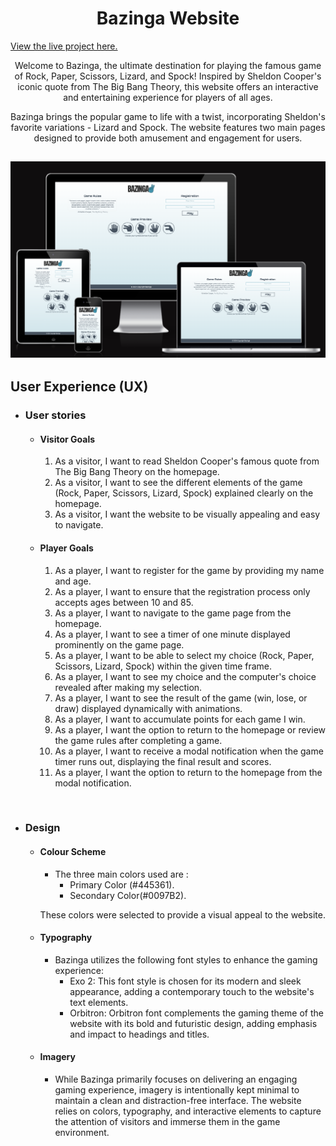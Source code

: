 <h1 align="center"><a name="top">Bazinga Website</a></h1>

[View the live project here.](https://raneem-yad.github.io/project-portfolio-2/) 

<p align="center"> Welcome to Bazinga, the ultimate destination for playing the famous game of Rock, Paper, Scissors, Lizard, and Spock! Inspired by Sheldon Cooper's iconic quote from The Big Bang Theory, this website offers an interactive and entertaining experience for players of all ages.</p>

<p align="center">Bazinga brings the popular game to life with a twist, incorporating Sheldon's favorite variations - Lizard and Spock. The website features two main pages designed to provide both amusement and engagement for users.</p>

<h2 align="center"><img src="./readme/website-preview.png" alt="Healthy Hub Webpage on multiple devices"></h2>

## User Experience (UX)


*   ### User stories

    -   ####  Visitor Goals

        1. As a visitor, I want to read Sheldon Cooper's famous quote from The Big Bang Theory on the homepage.
        2. As a visitor, I want to see the different elements of the game (Rock, Paper, Scissors, Lizard, Spock) explained clearly on the homepage.
        3. As a visitor, I want the website to be visually appealing and easy to navigate.

    -   ####  Player Goals
        1. As a player, I want to register for the game by providing my name and age.
        2. As a player, I want to ensure that the registration process only accepts ages between 10 and 85.
        3. As a player, I want to navigate to the game page from the homepage.
        4. As a player, I want to see a timer of one minute displayed prominently on the game page.
        5. As a player, I want to be able to select my choice (Rock, Paper, Scissors, Lizard, Spock) within the given time frame.
        6. As a player, I want to see my choice and the computer's choice revealed after making my selection.
        7. As a player, I want to see the result of the game (win, lose, or draw) displayed dynamically with animations.
        8. As a player, I want to accumulate points for each game I win.
        9. As a player, I want the option to return to the homepage or review the game rules after completing a game.
        10. As a player, I want to receive a modal notification when the game timer runs out, displaying the final result and scores.
        11. As a player, I want the option to return to the homepage from the modal notification.


<br>


*   ### <a name="design">Design</a>
  
    -   #### Colour Scheme
        -   The three main colors used are :
            - Primary Color (#445361).
            - Secondary Color(#0097B2).
        

        These colors were selected to provide a visual appeal to the website.


    -   #### Typography
        -   Bazinga utilizes the following font styles to enhance the gaming experience:
            -   Exo 2: This font style is chosen for its modern and sleek appearance, adding a contemporary touch to the website's text elements.
            -   Orbitron: Orbitron font complements the gaming theme of the website with its bold and futuristic design, adding emphasis and impact to headings and titles.

  
    -   #### Imagery
        -   While Bazinga primarily focuses on delivering an engaging gaming experience, imagery is intentionally kept minimal to maintain a clean and distraction-free interface. The website relies on colors, typography, and interactive elements to capture the attention of visitors and immerse them in the game environment.
       
  
   <br>
